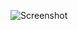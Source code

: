 ![Screenshot](https://raw.githubusercontent.com/Cryakl/Ultimate-RAT-Collection/refs/heads/main/RatonRAT/RatonRAT%201.7.5/Screenshot.png)
